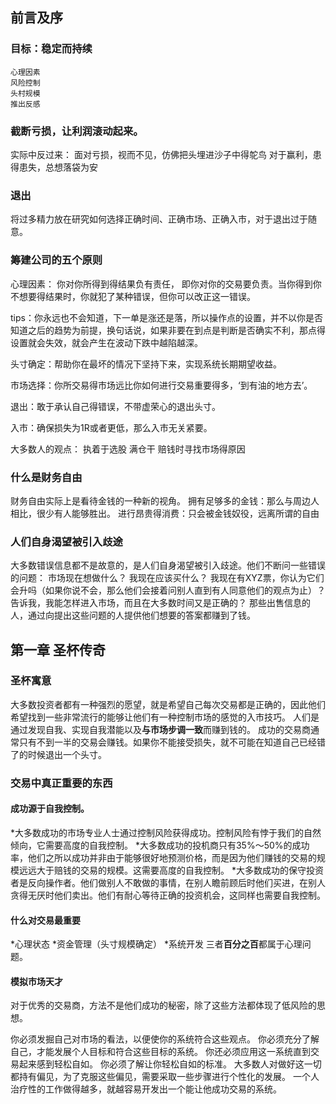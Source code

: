 ## 前言及序

### 目标：稳定而持续
    心理因素
    风险控制
    头村规模
    推出反感

### 截断亏损，让利润滚动起来。
实际中反过来：
    面对亏损，视而不见，仿佛把头埋进沙子中得鸵鸟
    对于赢利，患得患失，总想落袋为安

### 退出
将过多精力放在研究如何选择正确时间、正确市场、正确入市，对于退出过于随意。

### 筹建公司的五个原则
心理因素： 你对你所得到得结果负有责任， 即你对你的交易要负责。当你得到你不想要得结果时，你就犯了某种错误，但你可以改正这一错误。

tips：你永远也不会知道，下一单是涨还是落，所以操作点的设置，并不以你是否知道之后的趋势为前提，换句话说，如果非要在到点是判断是否确实不利，那点得设置就会失效，就会产生在波动下跌中越陷越深。

头寸确定：帮助你在最坏的情况下坚持下来，实现系统长期期望收益。

市场选择：你所交易得市场远比你如何进行交易重要得多，‘到有油的地方去’。

退出：敢于承认自己得错误，不带虚荣心的退出头寸。

入市：确保损失为1R或者更低，那么入市无关紧要。

大多数人的观点：
执着于选股
满仓干
赔钱时寻找市场得原因

### 什么是财务自由
财务自由实际上是看待金钱的一种新的视角。
拥有足够多的金钱：那么与周边人相比，很少有人能够胜出。
进行昂贵得消费：只会被金钱奴役，远离所谓的自由

### 人们自身渴望被引入歧途
大多数错误信息都不是故意的，是人们自身渴望被引入歧途。他们不断问一些错误的问题：
    市场现在想做什么？
    我现在应该买什么？
    我现在有XYZ票，你认为它们会升吗（如果你说不会，那么他们会接着问别人直到有人同意他们的观点为止）？
    告诉我，我能怎样进入市场，而且在大多数时间又是正确的？
那些出售信息的人，通过向提出这些问题的人提供他们想要的答案都赚到了钱。

## 第一章 圣杯传奇
### 圣杯寓意
大多数投资者都有一种强烈的愿望，就是希望自己每次交易都是正确的，因此他们希望找到一些非常流行的能够让他们有一种控制市场的感觉的入市技巧。
人们是通过发现自我、实现自我潜能以及**与市场步调一致**而赚到钱的。
成功的交易商通常只有不到一半的交易会赚钱。如果你不能接受损失，就不可能在知道自己已经错了的时候退出一个头寸。

### 交易中真正重要的东西
#### 成功源于自我控制。
*大多数成功的市场专业人士通过控制风险获得成功。控制风险有悖于我们的自然倾向，它需要高度的自我控制。
*大多数成功的投机商只有35%～50%的成功率，他们之所以成功并非由于能够很好地预测价格，而是因为他们赚钱的交易的规模远远大于赔钱的交易的规模。这需要高度的自我控制。
*大多数成功的保守投资者是反向操作者。他们做别人不敢做的事情，在别人瞻前顾后时他们买进，在别人贪得无厌时他们卖出。他们有耐心等待正确的投资机会，这同样也需要自我控制。

#### 什么对交易最重要
*心理状态
*资金管理（头寸规模确定）
*系统开发
三者**百分之百**都属于心理问题。

#### 模拟市场天才
对于优秀的交易商，方法不是他们成功的秘密，除了这些方法都体现了低风险的思想。

你必须发掘自己对市场的看法，以便使你的系统符合这些观点。
你必须充分了解自己，才能发展个人目标和符合这些目标的系统。
你还必须应用这一系统直到交易起来感到轻松自如。
你必须了解让你轻松自如的标准。
大多数人对做好这一切都持有偏见，为了克服这些偏见，需要采取一些步骤进行个性化的发展。
一个人治疗性的工作做得越多，就越容易开发出一个能让他成功交易的系统。
